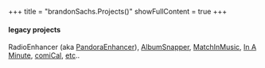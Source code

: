 +++
title = "brandonSachs.Projects()"
showFullContent = true
+++

#### legacy projects

RadioEnhancer (aka [PandoraEnhancer](https://lifehacker.com/pandoraenhancer-for-chrome-removes-ads-adds-desktop-no-5854169)), [AlbumSnapper](https://www.google.com/search?q=AlbumSnapper), [MatchInMusic](https://www.google.com/search?q=cydia+"matchinmusic"), [In A Minute](https://www.google.com/search?q=cydia+"in+a+minute"), [comiCal](https://github.com/zephster/comiCal), [etc](https://github.com/zephster)..